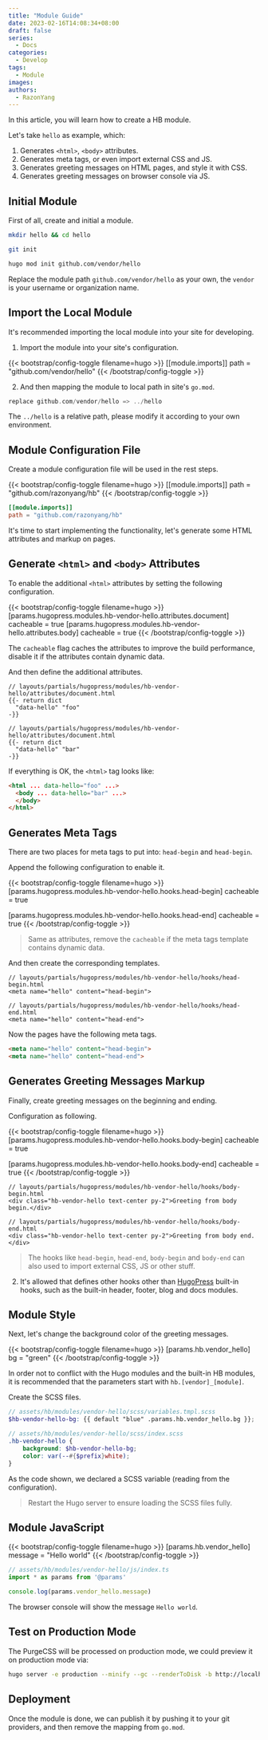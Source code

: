 ```yaml
---
title: "Module Guide"
date: 2023-02-16T14:08:34+08:00
draft: false
series:
  - Docs
categories:
  - Develop
tags:
  - Module
images:
authors:
  - RazonYang
---
```


In this article, you will learn how to create a HB module.

Let's take `hello` as example, which:

1. Generates `<html>`, `<body>` attributes.
1. Generates meta tags, or even import external CSS and JS.
1. Generates greeting messages on HTML pages, and style it with CSS.
1. Generates greeting messages on browser console via JS.

<!--more-->

## Initial Module

First of all, create and initial a module.

```sh
mkdir hello && cd hello

git init

hugo mod init github.com/vendor/hello
```

Replace the module path `github.com/vendor/hello` as your own, the `vendor` is your username or organization name.

## Import the Local Module

It's recommended importing the local module into your site for developing.

1. Import the module into your site's configuration.

{{< bootstrap/config-toggle filename=hugo >}}
[[module.imports]]
path = "github.com/vendor/hello"
{{< /bootstrap/config-toggle >}}

2. And then mapping the module to local path in site's `go.mod`.

```go
replace github.com/vendor/hello => ../hello
```

The `../hello` is a relative path, please modify it according to your own environment.

## Module Configuration File

Create a module configuration file will be used in the rest steps.

{{< bootstrap/config-toggle filename=hugo >}}
[[module.imports]]
path = "github.com/razonyang/hb"
{{< /bootstrap/config-toggle >}}

```toml
[[module.imports]]
path = "github.com/razonyang/hb"
```

It's time to start implementing the functionality, let's generate some HTML attributes and markup on pages.

## Generate `<html>` and `<body>` Attributes

To enable the additional `<html>` attributes by setting the following configuration.

{{< bootstrap/config-toggle filename=hugo >}}
[params.hugopress.modules.hb-vendor-hello.attributes.document]
cacheable = true
[params.hugopress.modules.hb-vendor-hello.attributes.body]
cacheable = true
{{< /bootstrap/config-toggle >}}

The `cacheable` flag caches the attributes to improve the build performance, disable it if the attributes contain dynamic data.

And then define the additional attributes.

```go-html-template
// layouts/partials/hugopress/modules/hb-vendor-hello/attributes/document.html
{{- return dict 
  "data-hello" "foo"
-}}

// layouts/partials/hugopress/modules/hb-vendor-hello/attributes/document.html
{{- return dict 
  "data-hello" "bar"
-}}
```

If everything is OK, the `<html>` tag looks like:

```html
<html ... data-hello="foo" ...>
  <body ... data-hello="bar" ...>
  </body>
</html>
```

## Generates Meta Tags

There are two places for meta tags to put into: `head-begin` and `head-begin`.

Append the following configuration to enable it.

{{< bootstrap/config-toggle filename=hugo >}}
[params.hugopress.modules.hb-vendor-hello.hooks.head-begin]
cacheable = true

[params.hugopress.modules.hb-vendor-hello.hooks.head-end]
cacheable = true
{{< /bootstrap/config-toggle >}}

> Same as attributes, remove the `cacheable` if the meta tags template contains dynamic data.

And then create the corresponding templates.

```go-html-template
// layouts/partials/hugopress/modules/hb-vendor-hello/hooks/head-begin.html
<meta name="hello" content="head-begin">

// layouts/partials/hugopress/modules/hb-vendor-hello/hooks/head-end.html
<meta name="hello" content="head-end">
```

Now the pages have the following meta tags.

```html
<meta name="hello" content="head-begin">
<meta name="hello" content="head-end">
```

## Generates Greeting Messages Markup

Finally, create greeting messages on the beginning and ending.

Configuration as following.

{{< bootstrap/config-toggle filename=hugo >}}
[params.hugopress.modules.hb-vendor-hello.hooks.body-begin]
cacheable = true

[params.hugopress.modules.hb-vendor-hello.hooks.body-end]
cacheable = true
{{< /bootstrap/config-toggle >}}

```go-html-template
// layouts/partials/hugopress/modules/hb-vendor-hello/hooks/body-begin.html
<div class="hb-vendor-hello text-center py-2">Greeting from body begin.</div>

// layouts/partials/hugopress/modules/hb-vendor-hello/hooks/body-end.html
<div class="hb-vendor-hello text-center py-2">Greeting from body end.</div>
```

> The hooks like `head-begin`, `head-end`, `body-begin` and `body-end` can also used to import external CSS, JS or other stuff.
2. It's allowed that defines other hooks other than [HugoPress](https://github.com/razonyang/hugopress) built-in hooks, such as the built-in header, footer, blog and docs modules.

## Module Style

Next, let's change the background color of the greeting messages.

{{< bootstrap/config-toggle filename=hugo >}}
[params.hb.vendor_hello]
bg = "green"
{{< /bootstrap/config-toggle >}}

In order not to conflict with the Hugo modules and the built-in HB modules, it is recommended that the parameters start with `hb.[vendor]_[module]`.

Create the SCSS files.

```scss
// assets/hb/modules/vendor-hello/scss/variables.tmpl.scss
$hb-vendor-hello-bg: {{ default "blue" .params.hb.vendor_hello.bg }};

// assets/hb/modules/vendor-hello/scss/index.scss
.hb-vendor-hello {
    background: $hb-vendor-hello-bg;
    color: var(--#{$prefix}white);
}
```

As the code shown, we declared a SCSS variable (reading from the configuration).

> Restart the Hugo server to ensure loading the SCSS files fully.

## Module JavaScript

{{< bootstrap/config-toggle filename=hugo >}}
[params.hb.vendor_hello]
message = "Hello world"
{{< /bootstrap/config-toggle >}}

```ts
// assets/hb/modules/vendor-hello/js/index.ts
import * as params from '@params'

console.log(params.vendor_hello.message)
```

The browser console will show the message `Hello world`.

## Test on Production Mode

The PurgeCSS will be processed on production mode, we could preview it on production mode via:

```sh
hugo server -e production --minify --gc --renderToDisk -b http://localhost:1313 -p 1313
```

## Deployment

Once the module is done, we can publish it by pushing it to your git providers, and then remove the mapping from `go.mod`.
